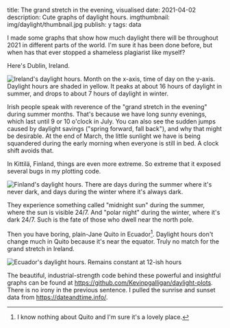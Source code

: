 title: The grand stretch in the evening, visualised
date: 2021-04-02
description: Cute graphs of daylight hours.
imgthumbnail: img/daylight/thumbnail.jpg
publish: y
tags: data

I made some graphs that show how much daylight there will be throughout 2021 in different parts of the world. I'm sure it has been done before, but when has that ever stopped a shameless plagiarist like myself?

Here's Dublin, Ireland.

<img src="{{ url_for('static', filename='img/daylight/ireland.png') }}"
     alt="Ireland's daylight hours. Month on the x-axis, time of day on the y-axis. Daylight hours are shaded in yellow. It peaks at about 16 hours of daylight in summer, and drops to about 7 hours of daylight in winter."
     class="centered">

Irish people speak with reverence of the "grand stretch in the evening" during summer months. That's because we have long sunny evenings, which last until 9 or 10 o'clock in July. You can also see the sudden jumps caused by daylight savings ("spring forward, fall back"), and why that might be desirable. At the end of March, the little sunlight we have is being squandered during the early morning when everyone is still in bed. A clock shift avoids that.

In Kittilä, Finland, things are even more extreme. So extreme that it exposed several bugs in my plotting code.

<img src="{{ url_for('static', filename='img/daylight/finland.png') }}"
     alt="Finland's daylight hours. There are days during the summer where it's never dark, and days during the winter where it's always dark."
     class="centered">

They experience something called "midnight sun" during the summer, where the sun is visible 24/7. And "polar night" during the winter, where it's dark 24/7. Such is the fate of those who dwell near the north pole.

Then you have boring, plain-Jane Quito in Ecuador[^quito]. Daylight hours don't change much in Quito because it's near the equator. Truly no match for the grand stretch in Ireland.

<img src="{{ url_for('static', filename='img/daylight/ecuador.png') }}"
     alt="Ecuador's daylight hours. Remains constant at 12-ish hours"
     class="centered">

The beautiful, industrial-strength code behind these powerful and insightful graphs can be found at <https://github.com/Kevinpgalligan/daylight-plots>. There is no irony in the previous sentence. I pulled the sunrise and sunset data from <https://dateandtime.info/>.

[^quito]: I know nothing about Quito and I'm sure it's a lovely place.
